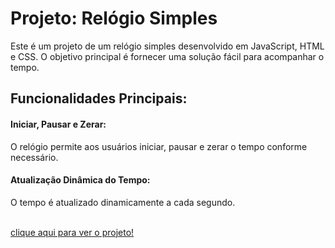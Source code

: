 <h1>Projeto: Relógio Simples</h1>

Este é um projeto de um relógio simples desenvolvido em JavaScript, HTML e CSS. O objetivo principal é fornecer uma solução fácil para acompanhar o tempo.


<h2>Funcionalidades Principais:</h2>

<h4>Iniciar, Pausar e Zerar:</h4> O relógio permite aos usuários iniciar, pausar e zerar o tempo conforme necessário. <br>
<h4>Atualização Dinâmica do Tempo:</h4> O tempo é atualizado dinamicamente a cada segundo.<br><br>

[clique aqui para ver o projeto!](https://lauluah.github.io/Relogio-simples)
